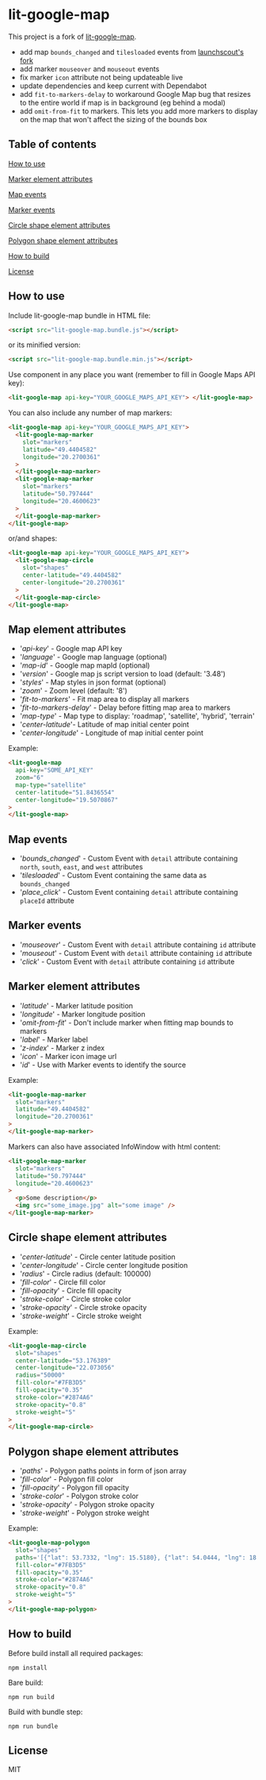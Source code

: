 # lit-google-map

This project is a fork of [lit-google-map](https://github.com/arkadiuszwojcik/lit-google-map/).

- add map `bounds_changed` and `tilesloaded` events from [launchscout's fork](https://github.com/launchscout/lit-google-map)
- add marker `mouseover` and `mouseout` events
- fix marker `icon` attribute not being updateable live
- update dependencies and keep current with Dependabot
- add `fit-to-markers-delay` to workaround Google Map bug that resizes to the entire world if map is in background (eg behind a modal)
- add `omit-from-fit` to markers. This lets you add more markers to display on the map that won't affect the sizing of the bounds box

## Table of contents

[How to use](#How-to-use)

[Marker element attributes](#Marker-element-attributes)

[Map events](#Map-events)

[Marker events](#Marker-events)

[Circle shape element attributes](#Circle-shape-element-attributes)

[Polygon shape element attributes](#Polygon-shape-element-attributes)

[How to build](#How-to-build)

[License](#License)

## How to use

Include lit-google-map bundle in HTML file:

```html
<script src="lit-google-map.bundle.js"></script>
```

or its minified version:

```html
<script src="lit-google-map.bundle.min.js"></script>
```

Use component in any place you want (remember to fill in Google Maps API key):

```html
<lit-google-map api-key="YOUR_GOOGLE_MAPS_API_KEY"> </lit-google-map>
```

You can also include any number of map markers:

```html
<lit-google-map api-key="YOUR_GOOGLE_MAPS_API_KEY">
  <lit-google-map-marker
    slot="markers"
    latitude="49.4404582"
    longitude="20.2700361"
  >
  </lit-google-map-marker>
  <lit-google-map-marker
    slot="markers"
    latitude="50.797444"
    longitude="20.4600623"
  >
  </lit-google-map-marker>
</lit-google-map>
```

or/and shapes:

```html
<lit-google-map api-key="YOUR_GOOGLE_MAPS_API_KEY">
  <lit-google-map-circle
    slot="shapes"
    center-latitude="49.4404582"
    center-longitude="20.2700361"
  >
  </lit-google-map-circle>
</lit-google-map>
```

## Map element attributes

- '_api-key_' - Google map API key
- '_language_' - Google map language (optional)
- '_map-id_' - Google map mapId (optional)
- '_version_' - Google map js script version to load (default: '3.48')
- '_styles_' - Map styles in json format (optional)
- '_zoom_' - Zoom level (default: '8')
- '_fit-to-markers_' - Fit map area to display all markers
- '_fit-to-markers-delay_' - Delay before fitting map area to markers
- '_map-type_' - Map type to display: 'roadmap', 'satellite', 'hybrid', 'terrain'
- '_center-latitude_'- Latitude of map initial center point
- '_center-longitude_' - Longitude of map initial center point

Example:

```html
<lit-google-map
  api-key="SOME_API_KEY"
  zoom="6"
  map-type="satellite"
  center-latitude="51.8436554"
  center-longitude="19.5070867"
>
</lit-google-map>
```

## Map events

- '_bounds_changed_' - Custom Event with `detail` attribute containing `north`, `south`, `east`, and `west` attributes
- '_tilesloaded_' - Custom Event containing the same data as `bounds_changed`
- '_place_click_' - Custom Event containing `detail` attribute containing `placeId` attribute

## Marker events

- '_mouseover_' - Custom Event with `detail` attribute containing `id` attribute
- '_mouseout_' - Custom Event with `detail` attribute containing `id` attribute
- '_click_' - Custom Event with `detail` attribute containing `id` attribute

## Marker element attributes

- '_latitude_' - Marker latitude position
- '_longitude_' - Marker longitude position
- '_omit-from-fit_' - Don't include marker when fitting map bounds to markers
- '_label_' - Marker label
- '_z-index_' - Marker z index
- '_icon_' - Marker icon image url
- '_id_' - Use with Marker events to identify the source

Example:

```html
<lit-google-map-marker
  slot="markers"
  latitude="49.4404582"
  longitude="20.2700361"
>
</lit-google-map-marker>
```

Markers can also have associated InfoWindow with html content:

```html
<lit-google-map-marker
  slot="markers"
  latitude="50.797444"
  longitude="20.4600623"
>
  <p>Some description</p>
  <img src="some_image.jpg" alt="some image" />
</lit-google-map-marker>
```

## Circle shape element attributes

- '_center-latitude_' - Circle center latitude position
- '_center-longitude_' - Circle center longitude position
- '_radius_' - Circle radius (default: 100000)
- '_fill-color_' - Circle fill color
- '_fill-opacity_' - Circle fill opacity
- '_stroke-color_' - Circle stroke color
- '_stroke-opacity_' - Circle stroke opacity
- '_stroke-weight_' - Circle stroke weight

Example:

```html
<lit-google-map-circle
  slot="shapes"
  center-latitude="53.176389"
  center-longitude="22.073056"
  radius="50000"
  fill-color="#7FB3D5"
  fill-opacity="0.35"
  stroke-color="#2874A6"
  stroke-opacity="0.8"
  stroke-weight="5"
>
</lit-google-map-circle>
```

## Polygon shape element attributes

- '_paths_' - Polygon paths points in form of json array
- '_fill-color_' - Polygon fill color
- '_fill-opacity_' - Polygon fill opacity
- '_stroke-color_' - Polygon stroke color
- '_stroke-opacity_' - Polygon stroke opacity
- '_stroke-weight_' - Polygon stroke weight

Example:

```html
<lit-google-map-polygon
  slot="shapes"
  paths='[{"lat": 53.7332, "lng": 15.5180}, {"lat": 54.0444, "lng": 18.1379}, {"lat": 53.2028, "lng": 16.9292}, {"lat": 53.7332, "lng": 15.5180}]'
  fill-color="#7FB3D5"
  fill-opacity="0.35"
  stroke-color="#2874A6"
  stroke-opacity="0.8"
  stroke-weight="5"
>
</lit-google-map-polygon>
```

## How to build

Before build install all required packages:

```
npm install
```

Bare build:

```
npm run build
```

Build with bundle step:

```
npm run bundle
```

## License

MIT
